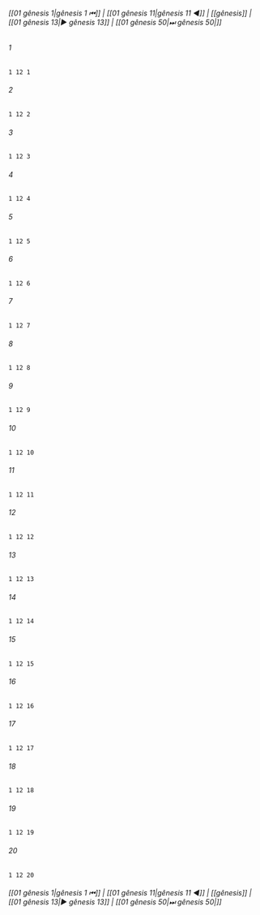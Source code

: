 
###### [[01 gênesis 1|gênesis 1 ⏮]] | [[01 gênesis 11|gênesis 11 ◀]] | [[gênesis]] | [[01 gênesis 13|▶ gênesis 13]] | [[01 gênesis 50|⏭ gênesis 50|]]

###### 1
``` verse
1 12 1 
```
###### 2
``` verse
1 12 2 
```
###### 3
``` verse
1 12 3 
```
###### 4
``` verse
1 12 4 
```
###### 5
``` verse
1 12 5 
```
###### 6
``` verse
1 12 6 
```
###### 7
``` verse
1 12 7 
```
###### 8
``` verse
1 12 8 
```
###### 9
``` verse
1 12 9 
```
###### 10
``` verse
1 12 10 
```
###### 11
``` verse
1 12 11 
```
###### 12
``` verse
1 12 12 
```
###### 13
``` verse
1 12 13 
```
###### 14
``` verse
1 12 14 
```
###### 15
``` verse
1 12 15 
```
###### 16
``` verse
1 12 16 
```
###### 17
``` verse
1 12 17 
```
###### 18
``` verse
1 12 18 
```
###### 19
``` verse
1 12 19 
```
###### 20
``` verse
1 12 20 
```

###### [[01 gênesis 1|gênesis 1 ⏮]] | [[01 gênesis 11|gênesis 11 ◀]] | [[gênesis]] | [[01 gênesis 13|▶ gênesis 13]] | [[01 gênesis 50|⏭ gênesis 50|]]

